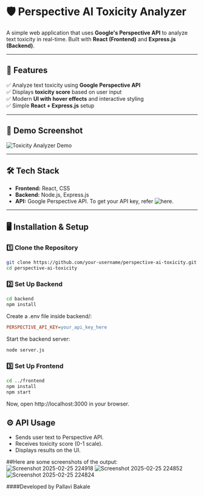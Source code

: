 # 🛡️ Perspective AI Toxicity Analyzer

A simple web application that uses **Google's Perspective API** to analyze text toxicity in real-time. Built with **React (Frontend)** and **Express.js (Backend)**.

---

## 🚀 Features

✅ Analyze text toxicity using **Google Perspective API**  
✅ Displays **toxicity score** based on user input  
✅ Modern **UI with hover effects** and interactive styling  
✅ Simple **React + Express.js** setup  

---

## 📸 Demo Screenshot
![Toxicity Analyzer Demo](https://via.placeholder.com/800x400?text=Demo+Screenshot)

---

## 🛠️ Tech Stack

- **Frontend:** React, CSS  
- **Backend:** Node.js, Express.js  
- **API:** Google Perspective API. To get your API key, refer ![here](https://support.perspectiveapi.com/s/docs-enable-the-api?language=en_US).

---

## 🖥️ Installation & Setup

### **1️⃣ Clone the Repository**
```sh
git clone https://github.com/your-username/perspective-ai-toxicity.git
cd perspective-ai-toxicity
```
### **2️⃣ Set Up Backend**
```sh
cd backend
npm install
```
Create a .env file inside backend/:

```ini
PERSPECTIVE_API_KEY=your_api_key_here
```
Start the backend server:
```sh
node server.js
```
### **3️⃣ Set Up Frontend**
```sh
cd ../frontend
npm install
npm start
```
Now, open http://localhost:3000 in your browser.

## ⚙️ API Usage
- Sends user text to Perspective API.
- Receives toxicity score (0-1 scale).
- Displays results on the UI.


##Here are some screenshots of the output:
![Screenshot 2025-02-25 224918](https://github.com/user-attachments/assets/deda9889-44e0-4405-a784-af93f7305467)
![Screenshot 2025-02-25 224852](https://github.com/user-attachments/assets/e3e97404-b472-4226-b8db-f243586dbeb5)
![Screenshot 2025-02-25 224824](https://github.com/user-attachments/assets/f77edee3-d84a-4d84-8e76-f51f06d10769)


####Developed by Pallavi Bakale
